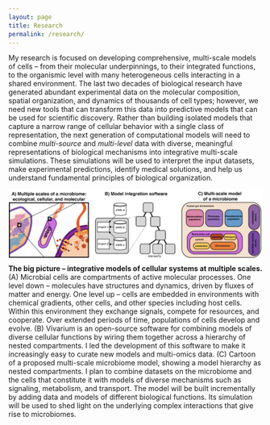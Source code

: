 ```yaml
---
layout: page
title: Research
permalink: /research/
---
```


My research is focused on developing comprehensive, multi-scale models of cells – from their molecular underpinnings, 
to their integrated functions, to the organismic level with many heterogeneous cells interacting in a shared environment. 
The last two decades of biological research have generated abundant experimental data on the molecular composition, 
spatial organization, and dynamics of thousands of cell types; however, we need new tools that can transform this data 
into predictive models that can be used for scientific discovery. Rather than building isolated models that capture a 
narrow range of cellular behavior with a single class of representation, the next generation of computational models 
will need to combine *multi-source* and *multi-level* data with diverse, meaningful representations of biological 
mechanisms into integrative multi-scale simulations. These simulations will be used to interpret the input datasets, 
make experimental predictions, identify medical solutions, and help us understand fundamental principles of biological 
organization.


![BigPicture](https://raw.githubusercontent.com/eagmon/eagmon.github.io/master/images/research_big_picture.png)
**The big picture – integrative models of cellular systems at multiple scales.**
(A) Microbial cells are compartments of active molecular processes. One level down – molecules have structures and 
dynamics, driven by fluxes of matter and energy. One level up – cells are embedded in environments with chemical 
gradients, other cells, and other species including host cells. Within this environment they exchange signals, compete 
for resources, and cooperate. Over extended periods of time, populations of cells develop and evolve. (B) Vivarium is 
an open-source software for combining models of diverse cellular functions by wiring them together across a hierarchy 
of nested compartments. I led the development of this software to make it increasingly easy to curate new models and 
multi-omics data. (C) Cartoon of a proposed multi-scale microbiome model, showing a model hierarchy 
as nested compartments. I plan to combine datasets on the microbiome and the cells that constitute it with models of 
diverse mechanisms such as signaling, metabolism, and transport. The model will be built incrementally by adding data 
and models of different biological functions. Its simulation will be used to shed light on the underlying complex 
interactions that give rise to microbiomes.

